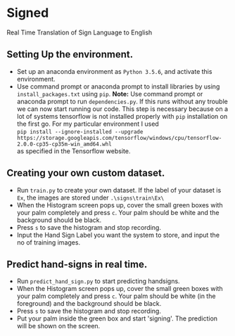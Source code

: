 # Signed
Real Time Translation of Sign Language to English

## Setting Up the environment.
* Set up an anaconda environment as `Python 3.5.6`, and activate this environment.
* Use command prompt or anaconda prompt to install libraries by using `install_packages.txt` using `pip`.
**Note:** Use command prompt or anaconda prompt to run `dependencies.py`. If this runs without any trouble we can now start running our code. This step is necessary because on a lot of systems tensorflow is not installed properly with `pip` installation on the first go. For my particular environment I used <br>
```pip install --ignore-installed --upgrade https://storage.googleapis.com/tensorflow/windows/cpu/tensorflow-2.0.0-cp35-cp35m-win_amd64.whl```<br>
as specified in the Tensorflow website.

## Creating your own custom dataset. 
* Run `train.py` to create your own dataset. If the label of your dataset is `Ex`, the images are stored under `.\signs\train\Ex\`
* When the Histogram screen pops up, cover the small green boxes with your palm completely and press `c`. Your palm should be white and the background should be black.
* Press `s` to save the histogram and stop recording.
* Input the Hand Sign Label you want the system to store, and input the no of training images.

## Predict hand-signs in real time.
* Run `predict_hand_sign.py` to start predicting handsigns.
* When the Histogram screen pops up, cover the small green boxes with your palm completely and press `c`. Your palm should be white (in the foreground) and the background should be black.
* Press `s` to save the histogram and stop recording.
* Put your palm inside the green box and start 'signing'. The prediction will be shown on the screen.
